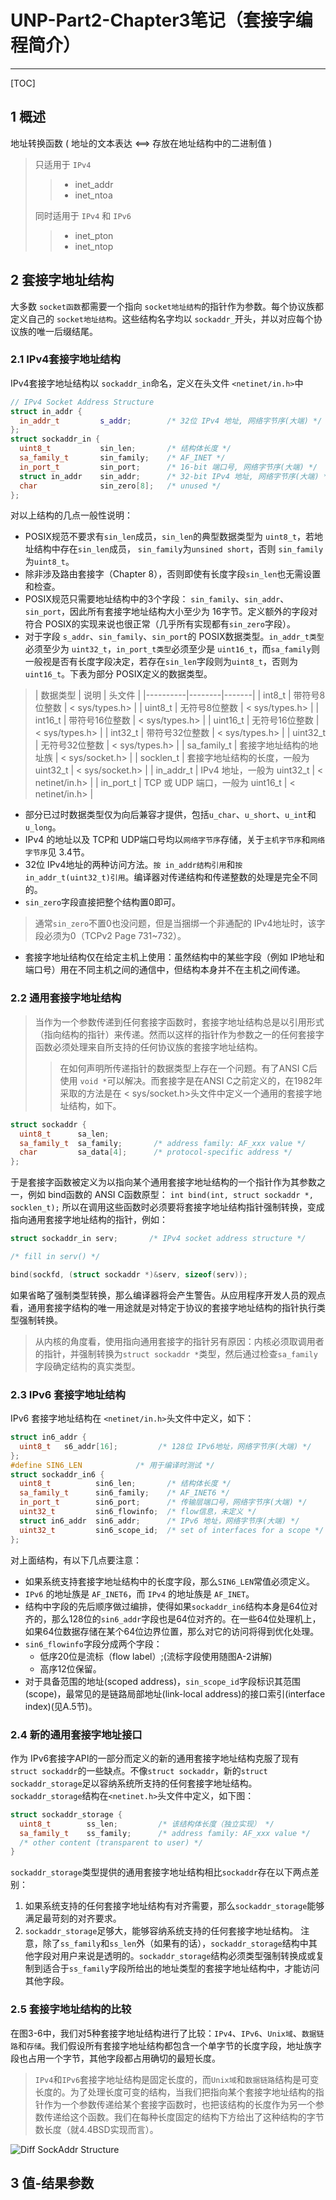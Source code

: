 # UNP-Part2-Chapter3笔记（套接字编程简介）
- - -
[TOC]
## 1 概述
地址转换函数 ( 地址的文本表达 <==> 存放在地址结构中的二进制值 )
>只适用于 `IPv4`
>> - inet_addr
>> - inet_ntoa
>
>同时适用于 `IPv4` 和 `IPv6`
>> - inet_pton
>> - inet_ntop

## 2 套接字地址结构
大多数 `socket函数`都需要一个指向 `socket地址结构`的指针作为参数。每个协议族都定义自己的 `socket地址结构`。这些结构名字均以 `sockaddr_`开头，并以对应每个协议族的唯一后缀结尾。
### 2.1 IPv4套接字地址结构
IPv4套接字地址结构以 `sockaddr_in`命名，定义在头文件 `<netinet/in.h>`中
```cpp
// IPv4 Socket Address Structure
struct in_addr {
  in_addr_t         s_addr;        /* 32位 IPv4 地址, 网络字节序(大端) */
};
struct sockaddr_in {
  uint8_t           sin_len;       /* 结构体长度 */
  sa_family_t       sin_family;    /* AF_INET */
  in_port_t         sin_port;      /* 16-bit 端口号, 网络字节序(大端) */
  struct in_addr    sin_addr;      /* 32-bit IPv4 地址, 网络字节序(大端) */
  char              sin_zero[8];   /* unused */
};
```
对以上结构的几点一般性说明：
- POSIX规范不要求有`sin_len`成员，`sin_len`的典型数据类型为 `uint8_t`，若地址结构中存在`sin_len`成员， `sin_family`为`unsined short`，否则 `sin_family`为`uint8_t`。
- 除非涉及路由套接字（Chapter 8），否则即使有长度字段`sin_len`也无需设置和检查。
- POSIX规范只需要地址结构中的3个字段： `sin_family`、`sin_addr`、`sin_port`，因此所有套接字地址结构大小至少为 16字节。定义额外的字段对符合 POSIX的实现来说也很正常（几乎所有实现都有`sin_zero`字段）。
- 对于字段 `s_addr`、`sin_family`、`sin_port`的 POSIX数据类型。`in_addr_t类型`必须至少为 `uint32_t`，`in_port_t类型`必须至少是 `uint16_t`，而`sa_family`则一般视是否有长度字段决定，若存在`sin_len`字段则为`uint8_t`，否则为`uint16_t`。下表为部分 POSIX定义的数据类型。

>| 数据类型   | 说明   | 头文件 |
|----------|--------|-------|
| int8_t   | 带符号8位整数  | < sys/types.h> |
| uint8_t  | 无符号8位整数  | < sys/types.h> |
| int16_t  | 带符号16位整数 | < sys/types.h> |
| uint16_t | 无符号16位整数 | < sys/types.h> |
| int32_t  | 带符号32位整数 | < sys/types.h> |
| uint32_t | 无符号32位整数 | < sys/types.h> |
| sa_family_t | 套接字地址结构的地址族                | < sys/socket.h> |
| socklen_t   | 套接字地址结构的长度，一般为 uint32_t  | < sys/socket.h> |
| in_addr_t   | IPv4 地址，一般为 uint32_t          | < netinet/in.h> |
| in_port_t   | TCP 或 UDP 端口，一般为 uint16_t    | < netinet/in.h> |

- 部分已过时数据类型仅为向后兼容才提供，包括`u_char`、`u_short`、`u_int`和`u_long`。
- IPv4 的地址以及 TCP和 UDP端口号均以`网络字节序`存储，关于`主机字节序`和`网络字节序`见 3.4节。
- 32位 IPv4地址的两种访问方法。`按 in_addr结构引用`和`按 in_addr_t(uint32_t)引用`。编译器对传递结构和传递整数的处理是完全不同的。
- `sin_zero`字段直接把整个结构置0即可。
 > 通常`sin_zero`不置0也没问题，但是当捆绑一个非通配的 IPv4地址时，该字段必须为0（TCPv2 Page 731~732）。
- 套接字地址结构仅在给定主机上使用：虽然结构中的某些字段（例如 IP地址和端口号）用在不同主机之间的通信中，但结构本身并不在主机之间传递。

### 2.2 通用套接字地址结构
>当作为一个参数传递到任何套接字函数时，套接字地址结构总是以引用形式（指向结构的指针）来传递。然而以这样的指针作为参数之一的任何套接字函数必须处理来自所支持的任何协议族的套接字地址结构。
>
>>在如何声明所传递指针的数据类型上存在一个问题。有了ANSI C后使用 `void *`可以解决。而套接字是在ANSI C之前定义的，在1982年采取的方法是在 < sys/socket.h>头文件中定义一个通用的套接字地址结构，如下。

```cpp
struct sockaddr {
  uint8_t      sa_len;
  sa_family_t  sa_family;       /* address family: AF_xxx value */
  char         sa_data[4];      /* protocol-specific address */
};
```
于是套接字函数被定义为以指向某个通用套接字地址结构的一个指针作为其参数之一，例如 bind函数的 ANSI C函数原型：
``` int bind(int, struct sockaddr *, socklen_t); ```
所以在调用这些函数时必须要将套接字地址结构指针强制转换，变成指向通用套接字地址结构的指针，例如：
```cpp
struct sockaddr_in serv;       /* IPv4 socket address structure */

/* fill in serv() */

bind(sockfd, (struct sockaddr *)&serv, sizeof(serv));
```
如果省略了强制类型转换，那么编译器将会产生警告。从应用程序开发人员的观点看，通用套接字结构的唯一用途就是对特定于协议的套接字地址结构的指针执行类型强制转换。
> 从内核的角度看，使用指向通用套接字的指针另有原因：内核必须取调用者的指针，并强制转换为`struct sockaddr *`类型，然后通过检查`sa_family`字段确定结构的真实类型。

### 2.3 IPv6 套接字地址结构
IPv6 套接字地址结构在 `<netinet/in.h>`头文件中定义，如下：
```cpp
struct in6_addr {
  uint8_t   s6_addr[16];         /* 128位 IPv6地址，网络字节序(大端) */
};
#define SIN6_LEN            /* 用于编译时测试 */
struct sockaddr_in6 {
  uint8_t          sin6_len;       /* 结构体长度 */
  sa_family_t      sin6_family;    /* AF_INET6 */
  in_port_t        sin6_port;      /* 传输层端口号，网络字节序(大端) */
  uint32_t         sin6_flowinfo;  /* flow信息，未定义 */
  struct in6_addr  sin6_addr;      /* IPv6 地址，网络字节序(大端) */
  uint32_t         sin6_scope_id;  /* set of interfaces for a scope */
};
```
对上面结构，有以下几点要注意：
- 如果系统支持套接字地址结构中的长度字段，那么`SIN6_LEN`常值必须定义。
- `IPv6` 的地址族是 `AF_INET6`，而 `IPv4` 的地址族是 `AF_INET`。
- 结构中字段的先后顺序做过编排，使得如果`sockaddr_in6`结构本身是64位对齐的，那么128位的`sin6_addr`字段也是64位对齐的。在一些64位处理机上，如果64位数据存储在某个64位边界位置，那么对它的访问将得到优化处理。
- `sin6_flowinfo`字段分成两个字段：
	- 低序20位是流标（flow label）;(流标字段使用随图A-2讲解)
	- 高序12位保留。
- 对于具备范围的地址(scoped address)，`sin_scope_id`字段标识其范围(scope)，最常见的是链路局部地址(link-local address)的接口索引(interface index)(见A.5节)。

### 2.4 新的通用套接字地址接口
作为 IPv6套接字API的一部分而定义的新的通用套接字地址结构克服了现有`struct sockaddr`的一些缺点。不像`struct sockaddr`，新的`struct sockaddr_storage`足以容纳系统所支持的任何套接字地址结构。`sockaddr_storage`结构在`<netinet.h>`头文件中定义，如下图：
```cpp
struct sockaddr_storage {
  uint8_t        ss_len;         /* 该结构体长度（独立实现） */
  sa_family_t    ss_family;      /* address family: AF_xxx value */
  /* other content (transparent to user) */
}
```
`sockaddr_storage`类型提供的通用套接字地址结构相比`sockaddr`存在以下两点差别：
1. 如果系统支持的任何套接字地址结构有对齐需要，那么`sockaddr_storage`能够满足最苛刻的对齐要求。
2. `sockaddr_storage`足够大，能够容纳系统支持的任何套接字地址结构。
注意，除了`ss_family`和`ss_len`外（如果有的话），`sockaddr_storage`结构中其他字段对用户来说是透明的。`sockaddr_storage`结构必须类型强制转换成或复制到适合于`ss_family`字段所给出的地址类型的套接字地址结构中，才能访问其他字段。

### 2.5 套接字地址结构的比较
在图3-6中，我们对5种套接字地址结构进行了比较：`IPv4`、`IPv6`、`Unix域`、`数据链路`和`存储`。我们假设所有套接字地址结构都包含一个单字节的长度字段，地址族字段也占用一个字节，其他字段都占用确切的最短长度。
> `IPv4`和`IPv6`套接字地址结构是固定长度的，而`Unix域`和`数据链路`结构是可变长度的。为了处理长度可变的结构，当我们把指向某个套接字地址结构的指针作为一个参数传递给某个套接字函数时，也把该结构的长度作为另一个参数传递给这个函数。我们在每种长度固定的结构下方给出了这种结构的字节数长度（就4.4BSD实现而言）。

![Diff SockAddr Structure](./UNP-V1-IMG-3-6.png)

## 3 值-结果参数

